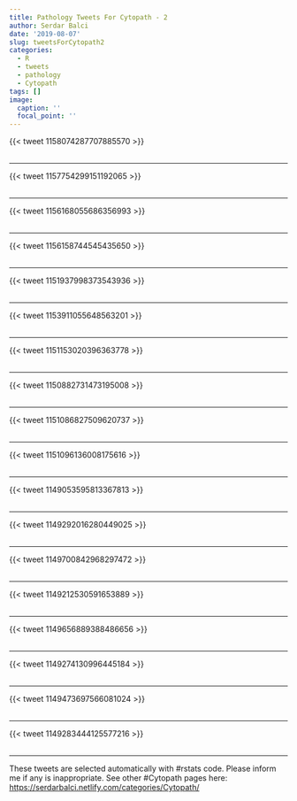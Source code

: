 ```yaml
---
title: Pathology Tweets For Cytopath - 2
author: Serdar Balci
date: '2019-08-07'
slug: tweetsForCytopath2
categories:
  - R
  - tweets
  - pathology
  - Cytopath
tags: []
image:
  caption: ''
  focal_point: ''
---
```



{{< tweet 1158074287707885570 >}}
<br>
<br>
<hr>
{{< tweet 1157754299151192065 >}}
<br>
<br>
<hr>
{{< tweet 1156168055686356993 >}}
<br>
<br>
<hr>
{{< tweet 1156158744545435650 >}}
<br>
<br>
<hr>
{{< tweet 1151937998373543936 >}}
<br>
<br>
<hr>
{{< tweet 1153911055648563201 >}}
<br>
<br>
<hr>
{{< tweet 1151153020396363778 >}}
<br>
<br>
<hr>
{{< tweet 1150882731473195008 >}}
<br>
<br>
<hr>
{{< tweet 1151086827509620737 >}}
<br>
<br>
<hr>
{{< tweet 1151096136008175616 >}}
<br>
<br>
<hr>
{{< tweet 1149053595813367813 >}}
<br>
<br>
<hr>
{{< tweet 1149292016280449025 >}}
<br>
<br>
<hr>
{{< tweet 1149700842968297472 >}}
<br>
<br>
<hr>
{{< tweet 1149212530591653889 >}}
<br>
<br>
<hr>
{{< tweet 1149656889388486656 >}}
<br>
<br>
<hr>
{{< tweet 1149274130996445184 >}}
<br>
<br>
<hr>
{{< tweet 1149473697566081024 >}}
<br>
<br>
<hr>
{{< tweet 1149283444125577216 >}}
<br>
<br>
<hr>


These tweets are selected automatically with #rstats code. Please inform me if any is inappropriate.
See other #Cytopath pages here: https://serdarbalci.netlify.com/categories/Cytopath/
